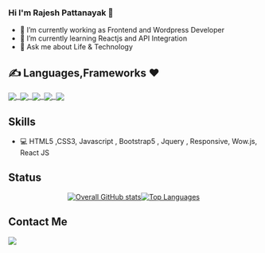 ### Hi I'm Rajesh Pattanayak 👋
 - 🔭 I’m currently working as Frontend and Wordpress Developer
- 🌱 I’m currently learning Reactjs and API Integration 
- 💬 Ask me about Life & Technology
 
 ## ✍️ Languages,Frameworks ❤️
 <p float="right">
  
 <a href="#">
  <img align="center" src="https://img.shields.io/badge/HTML5-E34F26?style=for-the-badge&logo=html5&logoColor=white" />&nbsp;
  <img align="center" src="https://img.shields.io/badge/CSS3-1572B6?style=for-the-badge&logo=css3&logoColor=white" />&nbsp;
  <img align="center" src="https://img.shields.io/badge/Bootstrap-7952B3?style=for-the-badge&logo=bootstrap&logoColor=white" />&nbsp;
  <img align="center" src="https://img.shields.io/badge/JavaScript-F7DF1E?style=for-the-badge&logo=javascript&logoColor=black" />&nbsp;
  <img align="center" src="https://img.shields.io/badge/React-61DAFB?style=for-the-badge&logo=react&logoColor=black" />
</a>

</p>


## Skills
- 💻 HTML5 ,CSS3, Javascript , Bootstrap5 ,  Jquery , Responsive,  Wow.js, React JS

## Status 
<div style="display: flex; flex-wrap: wrap; justify-content: center; align-items: center;">
  <a href="">
    <img src="https://github-readme-stats.vercel.app/api?username=PattanayakRajesh987&show_icons=true&theme=radical" alt="Overall GitHub stats" />
  </a>
  <a href="">
    <img src="https://github-readme-stats.vercel.app/api/top-langs/?username=PattanayakRajesh987&langs_count=8&hide=C++,makefile,javascript,html,css,C,c%2B%2B,swift,php,cmake,Objective-C,ruby,procfile,shell)" alt="Top Languages" />
  </a>
</div>

####
## Contact Me
<p float="left">
 <a href="https://www.linkedin.com/in/gnyan-ranjan-behera/">
  <img align="bottom" src="https://img.shields.io/badge/LinkedIn-0077B5?style=for-the-badge&logo=linkedin&logoColor=white" />
</p>
